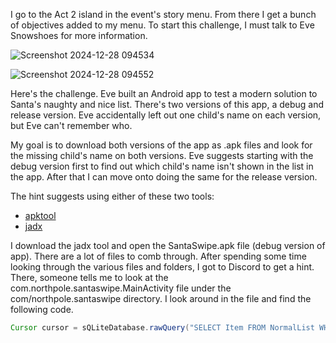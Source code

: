 I go to the Act 2 island in the event's story menu. From there I get a bunch of objectives added to my menu. To start this challenge, I must talk to Eve Snowshoes for more information.

![Screenshot 2024-12-28 094534](https://github.com/user-attachments/assets/9a1cdc10-e7af-4c3b-8c62-ce1f72defc2b)

![Screenshot 2024-12-28 094552](https://github.com/user-attachments/assets/d997ef6c-beed-45a3-8507-6074e7b01da7)

Here's the challenge. Eve built an Android app to test a modern solution to Santa's naughty and nice list. There's two versions of this app, a debug and release version. Eve accidentally left out one child's name on each version, but Eve can't remember who.

My goal is to download both versions of the app as .apk files and look for the missing child's name on both versions. Eve suggests starting with the debug version first to find out which child's name isn't shown in the list in the app. After that I can move onto doing the same for the release version. 

The hint suggests using either of these two tools:
* [apktool](https://github.com/iBotPeaches/Apktool/releases)
* [jadx](https://github.com/skylot/jadx)

I download the jadx tool and open the SantaSwipe.apk file (debug version of app). There are a lot of files to comb through. After spending some time looking through the various files and folders, I got to Discord to get a hint. There, someone tells me to look at the com.northpole.santaswipe.MainActivity file under the com/northpole.santaswipe directory. I look around in the file and find the following code. 

```java
Cursor cursor = sQLiteDatabase.rawQuery("SELECT Item FROM NormalList WHERE Item NOT LIKE '%Ellie%'", null);
```

